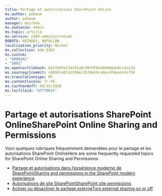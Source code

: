 ```yaml
---
title: Partage et autorisations SharePoint Online
ms.author: pebaum
author: pebaum
manager: mnirkhe
ms.audience: Admin
ms.topic: article
ms.service: o365-administration
ROBOTS: NOINDEX, NOFOLLOW
localization_priority: Normal
ms.collection: Adm_O365
ms.custom:
- "9000292"
- "5803"
ms.openlocfilehash: bd1f69fe13d7d1a0c997df8e489466ee8cc4ca7d
ms.sourcegitcommit: c6692ce0fa1358ec3529e59ca0ecdfdea4cdc759
ms.translationtype: MT
ms.contentlocale: fr-FR
ms.lasthandoff: 09/15/2020
ms.locfileid: "47770621"
---
```

# <a name="sharepoint-online-sharing-and-permissions"></a><span data-ttu-id="f7ddf-102">Partage et autorisations SharePoint Online</span><span class="sxs-lookup"><span data-stu-id="f7ddf-102">SharePoint Online Sharing and Permissions</span></span>

<span data-ttu-id="f7ddf-103">Voici quelques rubriques fréquemment demandées pour le partage et les autorisations SharePoint Online</span><span class="sxs-lookup"><span data-stu-id="f7ddf-103">Here are some frequently requested topics for SharePoint Online Sharing and Permissions</span></span>

- [<span data-ttu-id="f7ddf-104">Partage et autorisations dans l’expérience moderne de SharePoint</span><span class="sxs-lookup"><span data-stu-id="f7ddf-104">Sharing and permissions in the SharePoint modern experience</span></span>](https://docs.microsoft.com/sharepoint/modern-experience-sharing-permissions)
- [<span data-ttu-id="f7ddf-105">Autorisations de site SharePoint</span><span class="sxs-lookup"><span data-stu-id="f7ddf-105">SharePoint site permissions</span></span>](https://docs.microsoft.com/sharepoint/customize-sharepoint-site-permissions)
- [<span data-ttu-id="f7ddf-106">Activer ou désactiver le partage externe</span><span class="sxs-lookup"><span data-stu-id="f7ddf-106">Turn external sharing on or off</span></span>](https://docs.microsoft.com/sharepoint/turn-external-sharing-on-or-off)